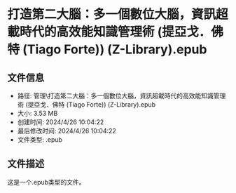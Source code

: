 ﻿# 打造第二大腦：多一個數位大腦，資訊超載時代的高效能知識管理術 (提亞戈．佛特 (Tiago Forte)) (Z-Library).epub

## 文件信息
- 路径: 管理\打造第二大腦：多一個數位大腦，資訊超載時代的高效能知識管理術 (提亞戈．佛特 (Tiago Forte)) (Z-Library).epub
- 大小: 3.53 MB
- 创建时间: 2024/4/26 10:04:22
- 最后修改时间: 2024/4/26 10:04:22
- 文件类型: .epub

## 文件描述
这是一个.epub类型的文件。

